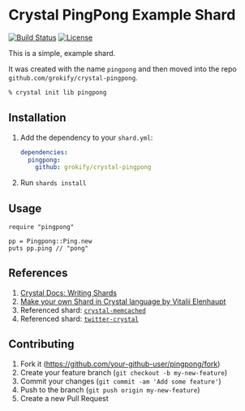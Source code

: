 # Crystal PingPong Example Shard

[![Build Status][build-status-svg]][build-status-url]
[![License][license-svg]][license-url]

This is a simple, example shard.

It was created with the name `pingpong` and then moved into the repo `github.com/grokify/crystal-pingpong`.

```bash
% crystal init lib pingpong
```

## Installation

1. Add the dependency to your `shard.yml`:

   ```yaml
   dependencies:
     pingpong:
       github: grokify/crystal-pingpong
   ```

2. Run `shards install`

## Usage

```crystal
require "pingpong"

pp = Pingpong::Ping.new
puts pp.ping // "pong"
```

## References

1. [Crystal Docs: Writing Shards](https://crystal-lang.org/reference/1.5/guides/writing_shards.html)
1. [Make your own Shard in Crystal language by Vitalii Elenhaupt](https://veelenga.github.io/make-your-own-shard-in-crystal-language/)
1. Referenced shard: [`crystal-memcached`](https://github.com/comandeo/crystal-memcached)
1. Referenced shard: [`twitter-crystal`](https://github.com/mamantoha/twitter-crystal)

## Contributing

1. Fork it (<https://github.com/your-github-user/pingpong/fork>)
2. Create your feature branch (`git checkout -b my-new-feature`)
3. Commit your changes (`git commit -am 'Add some feature'`)
4. Push to the branch (`git push origin my-new-feature`)
5. Create a new Pull Request

 [build-status-svg]: https://github.com/grokify/crystal-pingpong/workflows/Crystal%20CI/badge.svg?branch=master
 [build-status-url]: https://github.com/grokify/crystal-pingpong/actions
 [license-svg]: https://img.shields.io/badge/license-MIT-blue.svg
 [license-url]: https://github.com/grokify/crystal-pingpong/blob/master/LICENSE